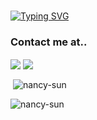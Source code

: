 <br/>

[![Typing SVG](https://readme-typing-svg.herokuapp.com?duration=2800&color=BA6598&center=true&vCenter=true&width=500&lines=%F0%9F%91%8B+This+is+Nancy;Welcome+to+my+Github..;I'm+a...;(WIP)Software+Developer+%3AD;I+love...%F0%9F%8E%A7%E2%9C%88%EF%B8%8F%E2%9B%B7%F0%9F%94%AE%F0%9F%8E%AE%F0%9F%8D%A6...and+more..!;...;%3C3)](https://git.io/typing-svg)

  
### Contact me at..

  <a href="https://github.com/nancy-sun" target="_blank" rel="noopener"><img align="center" src="https://img.shields.io/badge/github-%23121011.svg?style=for-the-badge&logo=github&logoColor=white" /></a>   <a href="https://linkedin.com/in/-nancy-sun" target="_blank" rel="noopener"><img align="center" src="https://img.shields.io/badge/linkedin-%230077B5.svg?style=for-the-badge&logo=linkedin&logoColor=white" /></a>  
  
    
<p>&nbsp;<img align="center" src="https://github-readme-stats.vercel.app/api?username=nancy-sun&show_icons=true&theme=omni&locale=en" alt="nancy-sun" /></p>

<p><img align="center" src="https://github-readme-streak-stats.herokuapp.com/?user=nancy-sun&theme=omni" alt="nancy-sun" /></p>






